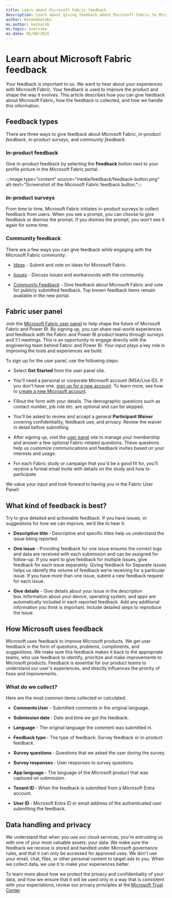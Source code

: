 ```yaml
---
title: Learn about Microsoft Fabric feedback
description: Learn about giving feedback about Microsoft Fabric to Microsoft.
author: KesemSharabi
ms.author: kesharab
ms.topic: overview
ms.date: 05/08/2025
---
```


# Learn about Microsoft Fabric feedback

Your feedback is important to us. We want to hear about your experiences with Microsoft Fabric. Your feedback is used to improve the product and shape the way it evolves. This article describes how you can give feedback about Microsoft Fabric, how the feedback is collected, and how we handle this information. 

## Feedback types

There are three ways to give feedback about Microsoft Fabric, *in-product feedback*, *in-product surveys*, and *community feedback*.

### In-product feedback

Give in-product feedback by selecting the **Feedback** button next to your profile picture in the Microsoft Fabric portal.

:::image type="content" source="media/feedback/feedback-button.png" alt-text="Screenshot of the Microsoft Fabric feedback button.":::

### In-product surveys

From time to time, Microsoft Fabric initiates in-product surveys to collect feedback from users. When you see a prompt, you can choose to give feedback or dismiss the prompt. If you dismiss the prompt, you won't see it again for some time.

### Community feedback

There are a few ways you can give feedback while engaging with the Microsoft Fabric community:

* [Ideas](https://community.fabric.microsoft.com/t5/Ideas/ct-p/PBI_Comm_Ideas) - Submit and vote on ideas for Microsoft Fabric.

* [Issues](https://community.fabric.microsoft.com/t5/Issues/idb-p/Issues) - Discuss issues and workarounds with the community.

* [Community Feedback](https://community.fabric.microsoft.com/t5/Community-Feedback/bd-p/community-feedback) - Give feedback about Microsoft Fabric and vote for publicly submitted feedback. Top known feedback items remain available in the new portal.

## Fabric user panel

Join the [Microsoft Fabric user panel](https://ux.microsoft.com/Panel/FabricUserPanel?utm_campaign=Fabric%20CAT%20User%20Research%20Panel&utm_source=Fabric%20Documentation&utm_medium=Link) to help shape the future of Microsoft Fabric and Power BI. By signing up, you can share real-world experiences and feedback with the Fabric and Power BI product teams through surveys and 1:1 meetings. This is an opportunity to engage directly with the engineering team behind Fabric and Power BI. Your input plays a key role in improving the tools and experiences we build.

To sign up for the user panel, use the following steps:

* Select **Get Started** from the user panel site.

* You’ll need a personal or corporate Microsoft account (MSA/Live ID). If you don't have one, [sign up for a new account](https://signup.live.com/?lic=1). To learn more, see how to [create a new Microsoft account](https://support.microsoft.com/en-us/account-billing/how-to-create-a-new-microsoft-account-a84675c3-3e9e-17cf-2911-3d56b15c0aaf).

* Fillout the form with your details. The demographic questions such as contact number, job role etc. are optional and can be skipped.

* You’ll be asked to review and accept a general **Participant Waiver** covering confidentiality, feedback use, and privacy. Review the waiver in detail before submitting.

* After signing up, visit the [user panel](https://aka.ms/FabricUserPanel) site to manage your membership and answer a few optional Fabric-related questions. These questions help us customize communications and feedback invites based on your interests and usage.

* For each Fabric study or campaign that you'd be a good fit for, you’ll receive a formal email invite with details on the study and how to participate.

We value your input and look forward to having you in the Fabric User Panel!

## What kind of feedback is best?

Try to give detailed and actionable feedback. If you have issues, or suggestions for how we can improve, we’d like to hear it.

* **Descriptive title** - Descriptive and specific titles help us understand the issue being reported.

* **One issue** - Providing feedback for one issue ensures the correct logs and data are received with each submission and can be assigned for follow-up. If you want to give feedback for multiple issues, give feedback for each issue separately. Giving feedback for Separate issues helps us identify the volume of feedback we’re receiving for a particular issue.  If you have more than one issue, submit a new feedback request for each issue.

* **Give details** - Give details about your issue in the description box. Information about your device, operating system, and apps are automatically included in each reported feedback. Add any additional information you think is important. Include detailed steps to reproduce the issue.

## How Microsoft uses feedback 

Microsoft uses feedback to improve Microsoft products. We get user feedback in the form of questions, problems, compliments, and suggestions. We make sure this feedback makes it back to the appropriate teams, who use feedback to identify, prioritize and make improvements to Microsoft products. Feedback is essential for our product teams to understand our user's experiences, and directly influences the priority of fixes and improvements.

### What do we collect?  

Here are the most common items collected or calculated.

* **Comments User** - Submitted comments in the original language.

* **Submission date** - Date and time we got the feedback.

* **Language** - The original language the comment was submitted in.

* **Feedback type** - The type of feedback: Survey feedback or in-product feedback.

* **Survey questions** - Questions that we asked the user during the survey.

* **Survey responses** - User responses to survey questions.

* **App language** - The language of the Microsoft product that was captured on submission.

* **Tenant ID** - When the feedback is submitted from a Microsoft Entra account.

* **User ID** - Microsoft Entra ID or email address of the authenticated user submitting the feedback.

## Data handling and privacy

We understand that when you use our cloud services, you're entrusting us with one of your most valuable assets: your data. We make sure the feedback we receive is stored and handled under Microsoft governance rules, and that it can only be accessed for approved uses. We don't use your email, chat, files, or other personal content to target ads to you. When we collect data, we use it to make your experiences better. 

To learn more about how we protect the privacy and confidentiality of your data, and how we ensure that it will be used only in a way that is consistent with your expectations, review our privacy principles at the [Microsoft Trust Center](https://www.microsoft.com/trust-center/privacy).
